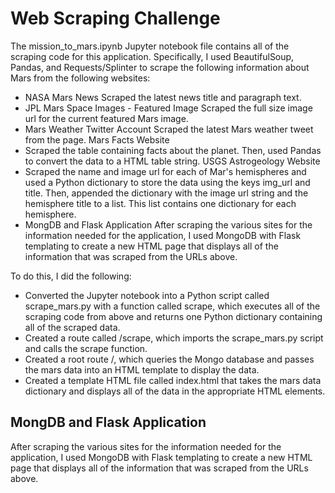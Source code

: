 # Web Scraping Challenge


The mission_to_mars.ipynb Jupyter notebook file contains all of the scraping code for this application. Specifically, I used BeautifulSoup, Pandas, and Requests/Splinter to scrape the following information about Mars from the following websites:

* NASA Mars News
Scraped the latest news title and paragraph text.
* JPL Mars Space Images - Featured Image
Scraped the full size image url for the current featured Mars image.
* Mars Weather Twitter Account
Scraped the latest Mars weather tweet from the page.
Mars Facts Website
* Scraped the table containing facts about the planet. Then, used Pandas to convert the data to a HTML table string.
USGS Astrogeology Website
* Scraped the name and image url for each of Mar's hemispheres and used a Python dictionary to store the data using the keys img_url and title. Then, appended the dictionary with the image url string and the hemisphere title to a list. This list contains one dictionary for each hemisphere.
* MongDB and Flask Application
After scraping the various sites for the information needed for the application, I used MongoDB with Flask templating to create a new HTML page that displays all of the information that was scraped from the URLs above.

To do this, I did the following:

* Converted the Jupyter notebook into a Python script called scrape_mars.py with a function called scrape, which executes all of the scraping code from above and returns one Python dictionary containing all of the scraped data.
* Created a route called /scrape, which imports the scrape_mars.py script and calls the scrape function.
* Created a root route /, which queries the Mongo database and passes the mars data into an HTML template to display the data.
* Created a template HTML file called index.html that takes the mars data dictionary and displays all of the data in the appropriate HTML elements.


## <a name="app"></a> MongDB and Flask Application

After scraping the various sites for the information needed for the application, I used MongoDB with Flask templating to create a new HTML page that displays all of the information that was scraped from the URLs above.

